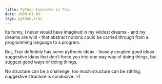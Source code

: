 ```yaml
---
title: Python Concepts in Trac
date: 2008-01-03
tags: python,trac
---
```

Its funny, I never would have imagined in my wildest dreams - and my dreams are wild - that abstract notions could be carried through from a programming language to a program.

But, Trac definitely has some pythonic ideas - loosely coupled good ideas - suggestive ideas that don't force you into one way way of doing things, but suggest good ways of doing things.

No structure can be a challenge, too much structure can be stifling, suggestive structure is conducive. :-)

